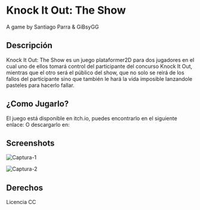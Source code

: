 # Knock It Out: The Show
 A game by Santiago Parra & GiBsyGG
 
## Descripción
Knock It Out: The Show es un juego plataformer2D para dos jugadores en el cual uno de ellos tomará control del participante 
del concurso Knock It Out, mientras que el otro será el público del show, que no solo se reirá de los fallos del participante 
sino que también le hará la vida imposible lanzandole pasteles para hacerlo fallar.

## ¿Como Jugarlo?
El juego está disponible en itch.io, puedes encontrarlo en el siguiente enlace:
O descargarlo en:

## Screenshots
![Captura-1](https://github.com/kesparo122/World-Game-Jam-2024/blob/main/Assets/Sprites/Images/Principal.PNG)

![Captura-2](https://github.com/kesparo122/World-Game-Jam-2024/blob/main/Assets/Sprites/Images/Gameplay.png)

## Derechos
Licencia CC
